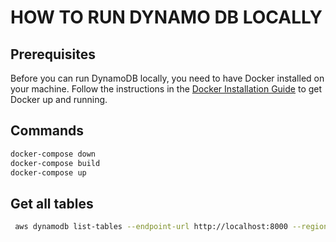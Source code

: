 # HOW TO RUN DYNAMO DB LOCALLY

## Prerequisites

Before you can run DynamoDB locally, you need to have Docker installed on your machine. Follow the instructions in the [Docker Installation Guide](https://docs.docker.com/engine/install/) to get Docker up and running.

## Commands

```bash
docker-compose down
docker-compose build
docker-compose up
```

## Get all tables

```bash
 aws dynamodb list-tables --endpoint-url http://localhost:8000 --region local
```
